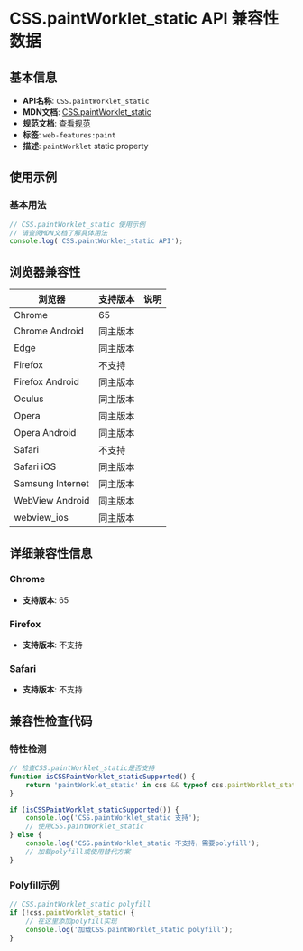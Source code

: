 # CSS.paintWorklet_static API 兼容性数据

## 基本信息

- **API名称**: `CSS.paintWorklet_static`
- **MDN文档**: [CSS.paintWorklet_static](https://developer.mozilla.org/docs/Web/API/CSS/paintWorklet_static)
- **规范文档**: [查看规范](https://drafts.css-houdini.org/css-paint-api/#dom-css-paintworklet)
- **标签**: `web-features:paint`
- **描述**: `paintWorklet` static property

## 使用示例

### 基本用法

```javascript
// CSS.paintWorklet_static 使用示例
// 请查阅MDN文档了解具体用法
console.log('CSS.paintWorklet_static API');
```

## 浏览器兼容性

| 浏览器 | 支持版本 | 说明 |
|--------|----------|------|
| Chrome | 65 |  |
| Chrome Android | 同主版本 |  |
| Edge | 同主版本 |  |
| Firefox | 不支持 |  |
| Firefox Android | 同主版本 |  |
| Oculus | 同主版本 |  |
| Opera | 同主版本 |  |
| Opera Android | 同主版本 |  |
| Safari | 不支持 |  |
| Safari iOS | 同主版本 |  |
| Samsung Internet | 同主版本 |  |
| WebView Android | 同主版本 |  |
| webview_ios | 同主版本 |  |

## 详细兼容性信息

### Chrome

- **支持版本**: 65

### Firefox

- **支持版本**: 不支持

### Safari

- **支持版本**: 不支持

## 兼容性检查代码

### 特性检测

```javascript
// 检查CSS.paintWorklet_static是否支持
function isCSSPaintWorklet_staticSupported() {
    return 'paintWorklet_static' in css && typeof css.paintWorklet_static === 'function';
}

if (isCSSPaintWorklet_staticSupported()) {
    console.log('CSS.paintWorklet_static 支持');
    // 使用CSS.paintWorklet_static
} else {
    console.log('CSS.paintWorklet_static 不支持，需要polyfill');
    // 加载polyfill或使用替代方案
}
```

### Polyfill示例

```javascript
// CSS.paintWorklet_static polyfill
if (!css.paintWorklet_static) {
    // 在这里添加polyfill实现
    console.log('加载CSS.paintWorklet_static polyfill');
}
```

